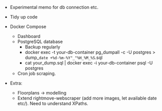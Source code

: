  - Experimental memo for db connection etc.
 - Tidy up code

 - Docker Compose
    - Dashboard
    - PostgreSQL database
        - Backup regularly
        - docker exec -t your-db-container pg_dumpall -c -U postgres > dump_`date +%d-%m-%Y"_"%H_%M_%S`.sql
        - cat your_dump.sql | docker exec -i your-db-container psql -U postgres
    - Cron job scraping.

 - Extra:
    - Floorplans -> modelling
    - Extend rightmove-webscraper (add more images, let available date etc/). Need to understand XPaths.